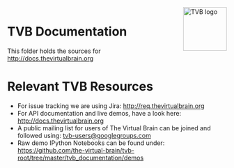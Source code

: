 <a>
    <img src="_static/TVB_logo.svg" alt="TVB logo" title="TVB" align="right" height="100" />
</a>

# TVB Documentation

This folder holds the sources for http://docs.thevirtualbrain.org

# Relevant TVB Resources

- For issue tracking we are using Jira: http://req.thevirtualbrain.org
- For API documentation and live demos, have a look here: http://docs.thevirtualbrain.org
- A public mailing list for users of The Virtual Brain can be joined and followed using: tvb-users@googlegroups.com
- Raw demo IPython Notebooks can be found under: https://github.com/the-virtual-brain/tvb-root/tree/master/tvb_documentation/demos